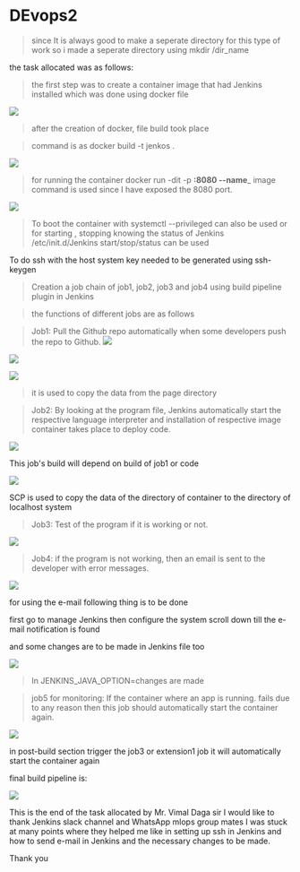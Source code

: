 # DEvops2

> since It is always good to make a seperate directory for this type of work so i made a seperate directory using 
 mkdir /dir_name
 
 the task allocated was as follows:


>the first step was to create a container image that had Jenkins installed which was done using docker file 

![](project/task2-1.png)

>after the creation of docker, file build took place

>command is as docker build -t jenkos .

![](project/task2-2.png)

>for running the container docker run -dit -p __:8080 --name___ image command is used since I have exposed the 8080 port.

![](project/task2-3.png)

>To boot the container with systemctl --privileged can also be used or for starting , stopping knowing the status of Jenkins /etc/init.d/Jenkins start/stop/status can be used

To do ssh with the host system key needed to be generated using ssh-keygen



> Creation a job chain of job1, job2, job3 and job4 using build pipeline plugin in Jenkins 

>the functions of different jobs are as follows

>Job1: Pull the Github repo automatically when some developers push the repo to Github.
![](project/task2-5.png)

![](project/task2-6.png)

![](project/task2-7.png)

>it is used to copy the data from the page directory

> Job2: By looking at the program file, Jenkins automatically start the respective language interpreter and installation of respective image container takes place to deploy code.

![](project/task2-8.png)

This job's build will depend on build of job1 or code

![](project/task2-9.png)

SCP is used to copy the data of the directory of container to the directory of localhost system



>  Job3: Test of the program if it is working or not.


![](project/task2-10.png)


> Job4: if the program is not working, then an email is sent to the developer with error messages.

![](project/task2-11.png)




for using the e-mail following thing is to be done

first go to manage Jenkins then configure the system scroll down till the e-mail notification is found





and some changes are to be made in Jenkins file too


![](project/task2-14.png)


>In JENKINS_JAVA_OPTION=changes are made





>  job5 for monitoring: If the container where an app is running. fails due to any reason then this job should automatically start the container again.



![](project/task2-15.png)



in post-build section trigger the job3 or extension1 job it will automatically start the container again

final build pipeline is:


![](project/task2-16.png)



This is the end of the task allocated by Mr. Vimal Daga sir
I would like to thank Jenkins slack channel and WhatsApp mlops group mates I was stuck at many points where they helped me like in setting up ssh in Jenkins and how to send e-mail in Jenkins and the necessary changes to be made.

Thank you
